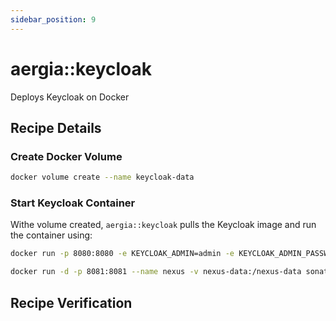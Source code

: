 ```yaml
---
sidebar_position: 9
---
```


aergia::keycloak
================

Deploys Keycloak on Docker

Recipe Details
--------------

### Create Docker Volume

```bash
docker volume create --name keycloak-data
```

### Start Keycloak Container

Withe volume created, `aergia::keycloak` pulls the Keycloak image and run the container using:

```bash
docker run -p 8080:8080 -e KEYCLOAK_ADMIN=admin -e KEYCLOAK_ADMIN_PASSWORD=admin quay.io/keycloak/keycloak:20.0.1 start-dev

docker run -d -p 8081:8081 --name nexus -v nexus-data:/nexus-data sonatype/nexus3
```

Recipe Verification
-------------------
